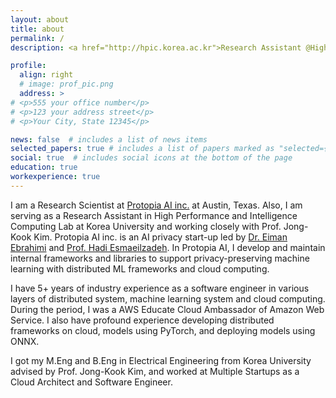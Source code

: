 ```yaml
---
layout: about
title: about
permalink: /
description: <a href="http://hpic.korea.ac.kr">Research Assistant @High Performance and Intelligence Computing Lab, Korea University</a>. <br/> <a href="http://protopia.ai">Research Scientist @Protopia AI inc. Austin, Texas</a>

profile:
  align: right
  # image: prof_pic.png
  address: >
# <p>555 your office number</p>
# <p>123 your address street</p>
# <p>Your City, State 12345</p>

news: false  # includes a list of news items
selected_papers: true # includes a list of papers marked as "selected={true}"
social: true  # includes social icons at the bottom of the page
education: true
workexperience: true
---
```


I am a Research Scientist at [Protopia AI inc.](https://protopia.ai/) at Austin, Texas. Also, I am serving as a Research Assistant in High Performance and Intelligence Computing Lab at Korea University and working closely with Prof. Jong-Kook Kim.
Protopia AI inc. is an AI privacy start-up led by [Dr. Eiman Ebrahimi](http://eimanebrahimi.com/) and [Prof. Hadi Esmaeilzadeh](https://cseweb.ucsd.edu/~hadi/).
In Protopia AI, I develop and maintain internal frameworks and libraries to support privacy-preserving machine learning with distributed ML frameworks and cloud computing.

I have 5+ years of industry experience as a software engineer in various layers of distributed system, machine learning system and cloud computing. During the period, I was a AWS Educate Cloud Ambassador of Amazon Web Service. I also have profound experience developing distributed frameworks on cloud, models using PyTorch, and deploying models using ONNX.

I got my M.Eng and B.Eng in Electrical Engineering from Korea University advised by Prof. Jong-Kook Kim, and worked at Multiple Startups as a Cloud Architect and Software Engineer.
